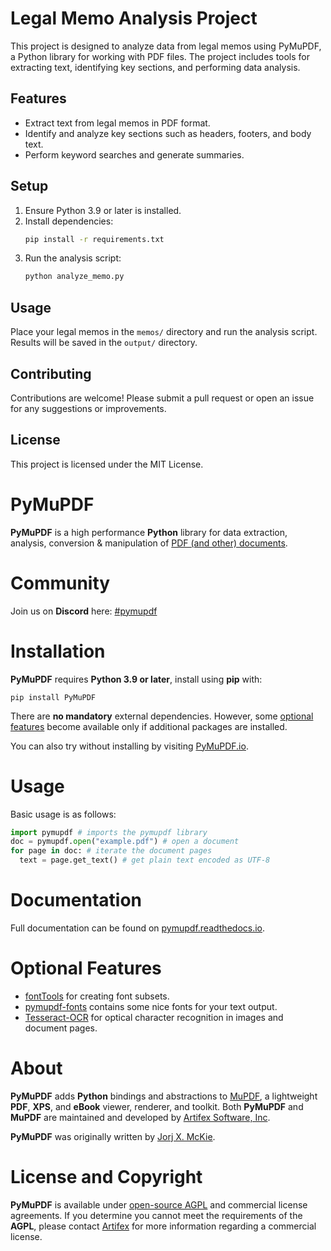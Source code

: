 # Legal Memo Analysis Project

This project is designed to analyze data from legal memos using PyMuPDF, a Python library for working with PDF files. The project includes tools for extracting text, identifying key sections, and performing data analysis.

## Features
- Extract text from legal memos in PDF format.
- Identify and analyze key sections such as headers, footers, and body text.
- Perform keyword searches and generate summaries.

## Setup
1. Ensure Python 3.9 or later is installed.
2. Install dependencies:
   ```bash
   pip install -r requirements.txt
   ```
3. Run the analysis script:
   ```bash
   python analyze_memo.py
   ```

## Usage
Place your legal memos in the `memos/` directory and run the analysis script. Results will be saved in the `output/` directory.

## Contributing
Contributions are welcome! Please submit a pull request or open an issue for any suggestions or improvements.

## License
This project is licensed under the MIT License.

# PyMuPDF

**PyMuPDF** is a high performance **Python** library for data extraction, analysis, conversion & manipulation of [PDF (and other) documents](https://pymupdf.readthedocs.io/en/latest/the-basics.html#supported-file-types).

# Community
Join us on **Discord** here: [#pymupdf](https://discord.gg/TSpYGBW4eq)


# Installation

**PyMuPDF** requires **Python 3.9 or later**, install using **pip** with:

`pip install PyMuPDF`

There are **no mandatory** external dependencies. However, some [optional features](#pymupdf-optional-features) become available only if additional packages are installed.

You can also try without installing by visiting [PyMuPDF.io](https://pymupdf.io/#examples).


# Usage

Basic usage is as follows:

```python
import pymupdf # imports the pymupdf library
doc = pymupdf.open("example.pdf") # open a document
for page in doc: # iterate the document pages
  text = page.get_text() # get plain text encoded as UTF-8

```


# Documentation

Full documentation can be found on [pymupdf.readthedocs.io](https://pymupdf.readthedocs.io).



# <a id="pymupdf-optional-features"></a>Optional Features

* [fontTools](https://pypi.org/project/fonttools/) for creating font subsets.
* [pymupdf-fonts](https://pypi.org/project/pymupdf-fonts/) contains some nice fonts for your text output.
* [Tesseract-OCR](https://github.com/tesseract-ocr/tesseract) for optical character recognition in images and document pages.



# About

**PyMuPDF** adds **Python** bindings and abstractions to [MuPDF](https://mupdf.com/), a lightweight **PDF**, **XPS**, and **eBook** viewer, renderer, and toolkit. Both **PyMuPDF** and **MuPDF** are maintained and developed by [Artifex Software, Inc](https://artifex.com).

**PyMuPDF** was originally written by [Jorj X. McKie](mailto:jorj.x.mckie@outlook.de).


# License and Copyright

**PyMuPDF** is available under [open-source AGPL](https://www.gnu.org/licenses/agpl-3.0.html) and commercial license agreements. If you determine you cannot meet the requirements of the **AGPL**, please contact [Artifex](https://artifex.com/contact/pymupdf-inquiry.php) for more information regarding a commercial license.




